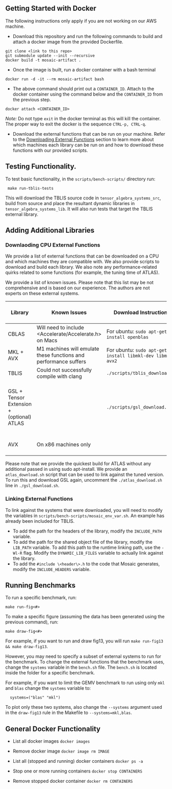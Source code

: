 ## Getting Started with Docker
The following instructions only apply if you are not working on our AWS machine.


- Download this repository and run the following commands to build and attach a docker image from the provided Dockerfile.


 ```
 git clone <link to this repo>
 git submodule update --init --recursive
 docker build -t mosaic-artifact .
 ```


- Once the image is built, run a docker container with a bash terminal
 ```
 docker run -d -it --rm mosaic-artifact bash
 ```
- The above command should print out a `CONTAINER_ID`. Attach to the
 docker container using the command below and the `CONTAINER_ID` from the
 previous step.
 ```
 docker attach <CONTAINER_ID>
 ```


 *Note:* Do not type `exit` in the docker terminal as this will kill the container. The proper way to exit the docker is the sequence `CTRL-p, CTRL-q`.


- Download the external functions that can be run on your machine. Refer to the [Downloading External Functions](#downloading-external-functions) section to learn more about which machines each library can be run on and how to download these functions with our provided scripts.


## Testing Functionality.


To test basic functionality, in the ```scripts/bench-scripts/``` directory run:


```
 make run-tblis-tests
```


This will download the TBLIS source code in ```tensor_algebra_systems_src```, build from source and place the resultant dynamic libraries in ```tensor_algebra_systems_lib```. It will also run tests that target the TBLIS external library.


## Adding Additional Libraries
### Downlaoding CPU External Functions


We provide a list of external functions that can be downloaded on a CPU and which machines they are compatible with. We also provide scripts to download and build each library. We also note any performance-related quirks related to some functions (for example, the tuning time of ATLAS).


We provide a list of known issues. Please note that this list may be not comprehensive and is based on our experience. The authors are not experts on these external systems.




| Library | Known Issues | Download Instructions | Time Taken to Complete |
| ------ | ------ | ------ | ------ |
| CBLAS                   | Will need to include \<Accelerate/Accelerate.h\> on Macs | For ubuntu: ```sudo apt-get install openblas``` | 5 minutes|
| MKL + AVX               | M1 machines will emulate these functions and performance suffers| For ubuntu: ```sudo apt-get install libmkl-dev libmkl-avx2``` | 5 minutes |
| TBLIS                   | Could not successfully compile with clang | ```./scripts/tblis_download.sh``` | 20 Minutes|
| GSL + Tensor  Extension + (optional) ATLAS || ```./scripts/gsl_download.sh``` | 4 minutes (GSL) + 2 minutes (Tensor Extension) + (optional ~8 hours ATLAS)|
| AVX | On x86 machines only| | Should be downloaded with MKL|


Please note that we provide the quickest build for ATLAS without any additional
passed in using sudo apt-install. We provide an ```atlas_download.sh``` script
that can be used to link against the tuned version. To run this and download
GSL again, uncomment the ```./atlas_download.sh``` line in
```./gsl_download.sh```.


### Linking External Functions


To link against the systems that were downloaded, you will need to modify the variables in ```scripts/bench-scripts/mosaic_env_var.sh```. An example has already been included for TBLIS.


- To add the path for the headers of the library, modify the ```INCLUDE_PATH``` variable.
- To add the path for the shared object file of the library, modify the ```LIB_PATH``` variable. To add this path to the runtime linking path, use the ```-Wl-R``` flag. Modify the ```DYNAMIC_LIB_FILES``` variable to actually link against the library.
- To add the ```#include \<header\>.h``` to the code that Mosaic generates, modify the ```INCLUDE_HEADERS``` variable.




## Running Benchmarks


To run a specific benchmark, run:


 ```
 make run-fig<#>
 ```


To make a specific figure (assuming the data has been generated using the previous command), run:


 ```
 make draw-fig<#>
 ```


For example, if you want to run and draw fig13, you will run ```make run-fig13 && make draw-fig13```.


However, you may need to specify a subset of external systems to run for the benchmark. To change the external functions that the benchmark uses, change the
```systems``` variable in the ```bench.sh``` file. The ```bench.sh``` is located inside the folder for a specific benchmark.


For example, if you want to limit the GEMV benchmark to run using only ```mkl``` and ```blas``` change the ```systems``` variable to:


 ```
   systems=("blas" "mkl")
 ```


To plot only these two systems, also change the ```--systems``` argument used in the ```draw-fig13``` rule in the Makefile to ```--systems=mkl,blas```.




## General Docker Functionality

  - List all docker images
    `docker images`


  - Remove docker image
    `docker image rm IMAGE`


  - List all (stopped and running) docker containers
    `docker ps -a`


  - Stop one or more running containers
    `docker stop CONTAINERS`


  - Remove stopped docker container
    `docker rm CONTAINERS`





